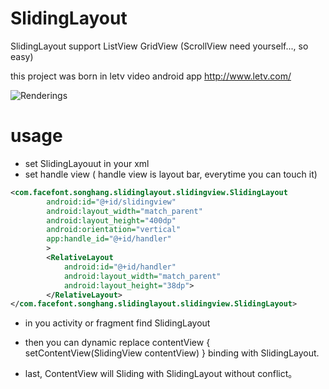 # SlidingLayout
SlidingLayout support ListView GridView (ScrollView need yourself..., so easy)

this project was born in letv video android app http://www.letv.com/

![Renderings](https://github.com/JHoo1988/SlidingLayout/blob/master/screenshot/A0001LRX22Gsonghang12062015142854.gif)

# usage
* set SlidingLayouut in your xml 
* set handle view ( handle view is layout bar, everytime you can touch it)
```xml
<com.facefont.songhang.slidinglayout.slidingview.SlidingLayout
        android:id="@+id/slidingview"
        android:layout_width="match_parent"
        android:layout_height="400dp"
        android:orientation="vertical"
        app:handle_id="@+id/handler"
        >
        <RelativeLayout
            android:id="@+id/handler"
            android:layout_width="match_parent"
            android:layout_height="38dp">
        </RelativeLayout>
</com.facefont.songhang.slidinglayout.slidingview.SlidingLayout>
```
* in you activity or fragment find SlidingLayout
* then you can dynamic replace contentView { setContentView(SlidingView contentView) } binding with  SlidingLayout.

* last, ContentView will Sliding with SlidingLayout without conflict。

